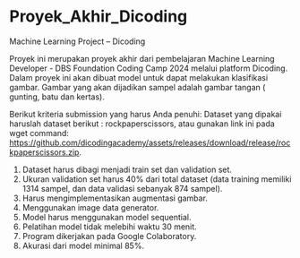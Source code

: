 # Proyek_Akhir_Dicoding
Machine Learning Project – Dicoding

Proyek ini merupakan proyek akhir dari pembelajaran Machine Learning Developer - DBS Foundation Coding Camp 2024 melalui platform Dicoding. Dalam proyek ini akan dibuat model untuk dapat melakukan klasifikasi gambar. Gambar yang akan dijadikan sampel adalah gambar tangan ( gunting, batu dan kertas).

Berikut kriteria submission yang harus Anda penuhi:
Dataset yang dipakai haruslah dataset berikut : rockpaperscissors, atau gunakan link ini pada wget command: https://github.com/dicodingacademy/assets/releases/download/release/rockpaperscissors.zip.
1.	Dataset harus dibagi menjadi train set dan validation set.
2.	Ukuran validation set harus 40% dari total dataset (data training memiliki 1314 sampel, dan data validasi sebanyak 874 sampel).
3.	Harus mengimplementasikan augmentasi gambar.
4.	Menggunakan image data generator.
5.	Model harus menggunakan model sequential.
6.	Pelatihan model tidak melebihi waktu 30 menit.
7.	Program dikerjakan pada Google Colaboratory.
8.	Akurasi dari model minimal 85%.
